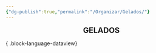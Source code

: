 ```yaml
---
{"dg-publish":true,"permalink":"/Organizar/Gelados/"}
---
```


<div style="text-align: center;"> <span style="font-size: 20px;"><b>GELADOS</b></span> </div>


{ .block-language-dataview}

